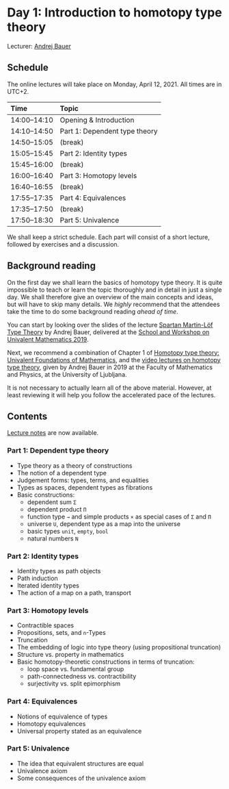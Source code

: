 # Day 1: Introduction to homotopy type theory

Lecturer: [Andrej Bauer](http://www.andrej.com/)

## Schedule

The online lectures will take place on Monday, April 12, 2021.
All times are in UTC+2.

| Time        | Topic                                      |
|:------------|:-------------------------------------------|
| 14:00–14:10 | Opening & Introduction                     |
| 14:10–14:50 | Part 1: Dependent type theory              |
| 14:50–15:05 | (break)                                    |
| 15:05–15:45 | Part 2: Identity types                     |
| 15:45–16:00 | (break)                                    |
| 16:00–16:40 | Part 3: Homotopy levels                    |
| 16:40–16:55 | (break)                                    |
| 17:55–17:35 | Part 4: Equivalences                       |
| 17:35–17:50 | (break)                                    |
| 17:50–18:30 | Part 5: Univalence                         |

We shall keep a strict schedule. Each part will consist of a short lecture, followed by exercises and a discussion.


## Background reading

On the first day we shall learn the basics of homotopy type theory. It is quite impossible to teach or learn the topic
thoroughly and in detail in just a single day. We shall therefore give an overview of the main concepts and ideas, but
will have to skip many details. We *highly* recommend that the attendees take the time to do some background reading
*ahead of time*.

You can start by looking over the slides of the lecture [Spartan Martin-Löf Type
Theory](https://github.com/UniMath/Schools/raw/master/2019-04-Birmingham/Part1_Spartan_Type_Theory/Spartan-Type-Theory.pdf)
by Andrej Bauer, delivered at the [School and Workshop on Univalent Mathematics
2019](https://unimath.github.io/bham2019/).

Next, we recommend a combination of Chapter 1 of [Homotopy type theory: Univalent Foundations of
Mathematics](https://homotopytypetheory.org/book/), and the [video lectures on homotopy type
theory](https://github.com/andrejbauer/homotopy-type-theory-course#homotopy-type-theory), given by Andrej Bauer in 2019
at the Faculty of Mathematics and Physics, at the University of Ljubljana.

It is not necessary to actually learn all of the above material. However, at least reviewing it will help you follow the
accelerated pace of the lectures.


## Contents

[Lecture notes](./introduction-to-hott-notes.pdf) are now available.

### Part 1: Dependent type theory

* Type theory as a theory of constructions
* The notion of a dependent type
* Judgement forms: types, terms, and equalities
* Types as spaces, dependent types as fibrations
* Basic constructions:
    * dependent sum `Σ`
    * dependent product `Π`
    * function type `→` and simple products `×` as special cases of `Σ` and `Π`
    * universe `U`, dependent type as a map into the universe
    * basic types `unit`, `empty`, `bool`
    * natural numbers `N`


### Part 2: Identity types

* Identity types as path objects
* Path induction
* Iterated identity types
* The action of a map on a path, transport


### Part 3: Homotopy levels

* Contractible spaces
* Propositions, sets, and `n`-Types
* Truncation
* The embedding of logic into type theory (using propositional truncation)
* Structure vs. property in mathematics
* Basic homotopy-theoretic constructions in terms of truncation:
    * loop space vs. fundamental group
    * path-connectedness vs. contractibility
    * surjectivity vs. split epimorphism


### Part 4: Equivalences

* Notions of equivalence of types
* Homotopy equivalences
* Universal property stated as an equivalence


### Part 5: Univalence

* The idea that equivalent structures are equal
* Univalence axiom
* Some consequences of the univalence axiom
